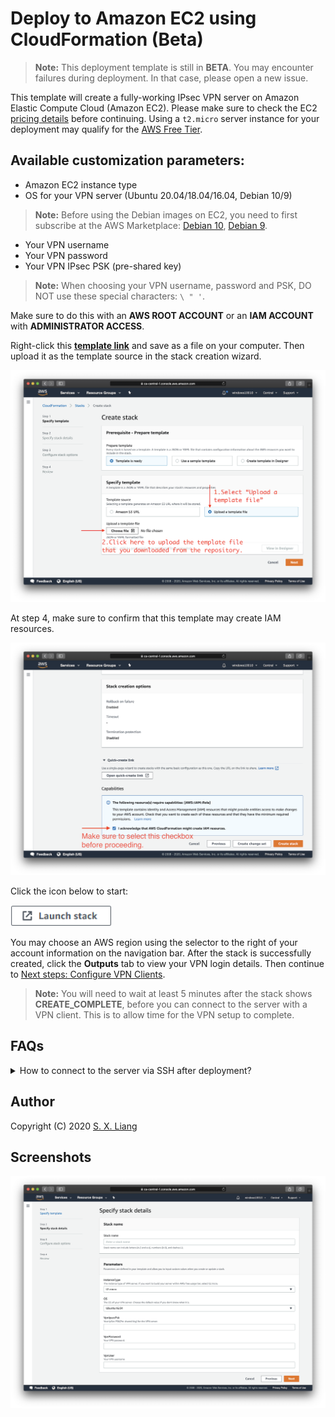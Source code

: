 # Deploy to Amazon EC2 using CloudFormation (Beta)

> **Note:** This deployment template is still in **BETA**. You may encounter failures during deployment. In that case, please open a new issue.

This template will create a fully-working IPsec VPN server on Amazon Elastic Compute Cloud (Amazon EC2). Please make sure to check the EC2 [pricing details](https://aws.amazon.com/ec2/pricing/on-demand/) before continuing. Using a `t2.micro` server instance for your deployment may qualify for the [AWS Free Tier](https://aws.amazon.com/free/).

## Available customization parameters:

- Amazon EC2 instance type
- OS for your VPN server (Ubuntu 20.04/18.04/16.04, Debian 10/9)
> **Note:** Before using the Debian images on EC2, you need to first subscribe at the AWS Marketplace: [Debian 10](https://aws.amazon.com/marketplace/pp/B0859NK4HC), [Debian 9](https://aws.amazon.com/marketplace/pp/B073HW9SP3).
- Your VPN username
- Your VPN password
- Your VPN IPsec PSK (pre-shared key)

> **Note:** When choosing your VPN username, password and PSK, DO NOT use these special characters: `\ " '`.

Make sure to do this with an **AWS ROOT ACCOUNT** or an **IAM ACCOUNT** with **ADMINISTRATOR ACCESS**. 

Right-click this [**template link**](https://raw.githubusercontent.com/hwdsl2/setup-ipsec-vpn/master/aws/cloudformation-template-ipsec) and save as a file on your computer. Then upload it as the template source in the stack creation wizard.

![Upload the template](upload-the-template.png)

At step 4, make sure to confirm that this template may create IAM resources.

![Confirm IAM](confirm-iam.png)

Click the icon below to start:

<a href="https://console.aws.amazon.com/cloudformation/home#/stacks/new" target="_blank"><img src="cloudformation-launch-stack-button.png" alt="Launch stack" height="34px"></a>

You may choose an AWS region using the selector to the right of your account information on the navigation bar. After the stack is successfully created, click the **Outputs** tab to view your VPN login details. Then continue to [Next steps: Configure VPN Clients](../README.md#next-steps).

> **Note:** You will need to wait at least 5 minutes after the stack shows **CREATE_COMPLETE**, before you can connect to the server with a VPN client. This is to allow time for the VPN setup to complete.

## FAQs

<details>
<summary>
How to connect to the server via SSH after deployment?
</summary>
  
Amazon EC2 does not allow users to access the instances with an SSH password. Instead, users are instructed to create "key pairs", which are used as credentials to access the instances via SSH. 

This template generates a key pair for you during deployment, and the private key will be available as text under the **Outputs** tab after the stack is successfully created.

You will need to save the private key from the **Outputs** tab to a file on your computer, if you want to access the VPN server via SSH.

> **Note:** You may need to format the private key by replacing all spaces with newlines, before saving to a file.

![Show key](show-key.png)

</details>

## Author

Copyright (C) 2020 [S. X. Liang](https://github.com/scottpedia)

## Screenshots

![Specify parameters](specify-parameters.png)
